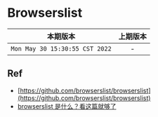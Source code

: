 # Browserslist

|本期版本| 上期版本
|:---:|:---:
`Mon May 30 15:30:55 CST 2022` | -


## Ref

* [https://github.com/browserslist/browserslist](https://github.com/browserslist/browserslist)
* [browserslist 是什么？看这篇就够了](https://juejin.cn/post/7054114633312894983)
